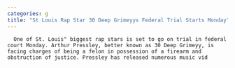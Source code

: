 ```yaml
---
categories: g
title: "St Louis Rap Star 30 Deep Grimeyys Federal Trial Starts Monday"
---
```


      
      

      
       
      One of St. Louis" biggest rap stars is set to go on trial in federal court Monday. Arthur Pressley, better known as 30 Deep Grimeyy, is facing charges of being a felon in possession of a firearm and obstruction of justice. Pressley has released numerous music vid